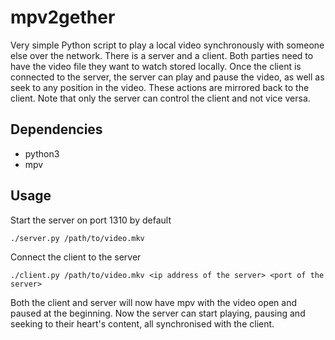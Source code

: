 # mpv2gether

Very simple Python script to play a local video synchronously with someone else over the network. There is a server and a client. Both parties need to have the video file they want to watch stored locally. Once the client is connected to the server, the server can play and pause the video, as well as seek to any position in the video. These actions are mirrored back to the client. Note that only the server can control the client and not vice versa.

## Dependencies

- python3
- mpv

## Usage

Start the server on port 1310 by default

```console
./server.py /path/to/video.mkv
```

Connect the client to the server

```console
./client.py /path/to/video.mkv <ip address of the server> <port of the server>
```

Both the client and server will now have mpv with the video open and paused at the beginning. Now the server can start playing, pausing and seeking to their heart's content, all synchronised with the client.
